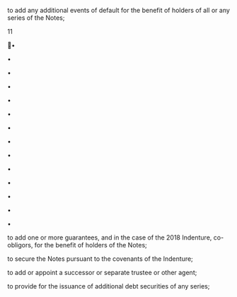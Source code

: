 to add any additional events of default for the benefit of holders of all or any series of the Notes;

11

•

•

•

•

•

•

•

•

•

•

•

•

•

•

to add one or more guarantees, and in the case of the 2018 Indenture, co-obligors, for the benefit of
holders of the Notes;

to secure the Notes pursuant to the covenants of the Indenture;

to add or appoint a successor or separate trustee or other agent;

to provide for the issuance of additional debt securities of any series;